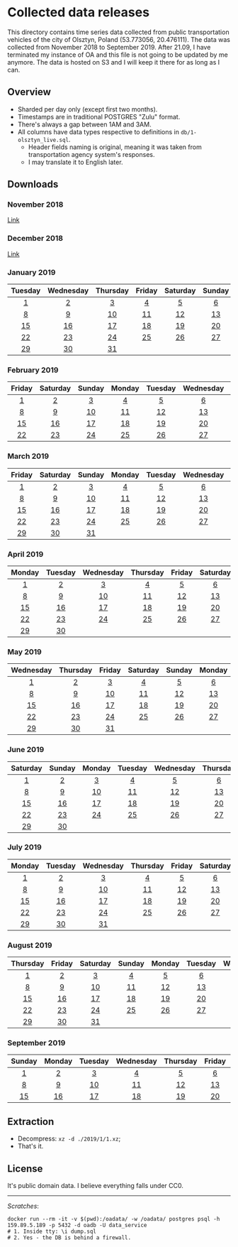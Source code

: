 # Collected data releases

This directory contains time series data collected from public transportation vehicles of the city of Olsztyn, Poland (53.773056, 20.476111).
The data was collected from November 2018 to September 2019.
After 21.09, I have terminated my instance of OA and this file is not going to be updated by me anymore.
The data is hosted on S3 and I will keep it there for as long as I can.

## Overview

- Sharded per day only (except first two months).
- Timestamps are in traditional POSTGRES "Zulu" format.
- There's always a gap between 1AM and 3AM.
- All columns have data types respective to definitions in `db/1-olsztyn_live.sql`.
    - Header fields naming is original, meaning it was taken from transportation agency system's responses.
    - I may translate it to English later.

## Downloads

### November 2018

[Link](https://s3.eu-central-1.amazonaws.com/olsztynskie-autobusy-data/2018/11.csv.xz)

### December 2018

[Link](https://s3.eu-central-1.amazonaws.com/olsztynskie-autobusy-data/2018/12.csv.xz)

### January 2019

|                                         Tuesday                                        |                                        Wednesday                                       |                                        Thursday                                        |                                         Friday                                         |                                        Saturday                                        |                                         Sunday                                         |                                         Monday                                         |
|:--------------------------------------------------------------------------------------:|:--------------------------------------------------------------------------------------:|:--------------------------------------------------------------------------------------:|:--------------------------------------------------------------------------------------:|:--------------------------------------------------------------------------------------:|:--------------------------------------------------------------------------------------:|:--------------------------------------------------------------------------------------:|
|  [1](https://s3.eu-central-1.amazonaws.com/olsztynskie-autobusy-data/2019/1/1.csv.xz)  |  [2](https://s3.eu-central-1.amazonaws.com/olsztynskie-autobusy-data/2019/1/2.csv.xz)  |  [3](https://s3.eu-central-1.amazonaws.com/olsztynskie-autobusy-data/2019/1/3.csv.xz)  |  [4](https://s3.eu-central-1.amazonaws.com/olsztynskie-autobusy-data/2019/1/4.csv.xz)  |  [5](https://s3.eu-central-1.amazonaws.com/olsztynskie-autobusy-data/2019/1/5.csv.xz)  |  [6](https://s3.eu-central-1.amazonaws.com/olsztynskie-autobusy-data/2019/1/6.csv.xz)  |  [7](https://s3.eu-central-1.amazonaws.com/olsztynskie-autobusy-data/2019/1/7.csv.xz)  |
|  [8](https://s3.eu-central-1.amazonaws.com/olsztynskie-autobusy-data/2019/1/8.csv.xz)  |  [9](https://s3.eu-central-1.amazonaws.com/olsztynskie-autobusy-data/2019/1/9.csv.xz)  | [10](https://s3.eu-central-1.amazonaws.com/olsztynskie-autobusy-data/2019/1/10.csv.xz) | [11](https://s3.eu-central-1.amazonaws.com/olsztynskie-autobusy-data/2019/1/11.csv.xz) | [12](https://s3.eu-central-1.amazonaws.com/olsztynskie-autobusy-data/2019/1/12.csv.xz) | [13](https://s3.eu-central-1.amazonaws.com/olsztynskie-autobusy-data/2019/1/13.csv.xz) | [14](https://s3.eu-central-1.amazonaws.com/olsztynskie-autobusy-data/2019/1/14.csv.xz) |
| [15](https://s3.eu-central-1.amazonaws.com/olsztynskie-autobusy-data/2019/1/15.csv.xz) | [16](https://s3.eu-central-1.amazonaws.com/olsztynskie-autobusy-data/2019/1/16.csv.xz) | [17](https://s3.eu-central-1.amazonaws.com/olsztynskie-autobusy-data/2019/1/17.csv.xz) | [18](https://s3.eu-central-1.amazonaws.com/olsztynskie-autobusy-data/2019/1/18.csv.xz) | [19](https://s3.eu-central-1.amazonaws.com/olsztynskie-autobusy-data/2019/1/19.csv.xz) | [20](https://s3.eu-central-1.amazonaws.com/olsztynskie-autobusy-data/2019/1/20.csv.xz) | [21](https://s3.eu-central-1.amazonaws.com/olsztynskie-autobusy-data/2019/1/21.csv.xz) |
| [22](https://s3.eu-central-1.amazonaws.com/olsztynskie-autobusy-data/2019/1/22.csv.xz) | [23](https://s3.eu-central-1.amazonaws.com/olsztynskie-autobusy-data/2019/1/23.csv.xz) | [24](https://s3.eu-central-1.amazonaws.com/olsztynskie-autobusy-data/2019/1/24.csv.xz) | [25](https://s3.eu-central-1.amazonaws.com/olsztynskie-autobusy-data/2019/1/25.csv.xz) | [26](https://s3.eu-central-1.amazonaws.com/olsztynskie-autobusy-data/2019/1/26.csv.xz) | [27](https://s3.eu-central-1.amazonaws.com/olsztynskie-autobusy-data/2019/1/27.csv.xz) | [28](https://s3.eu-central-1.amazonaws.com/olsztynskie-autobusy-data/2019/1/28.csv.xz) |
| [29](https://s3.eu-central-1.amazonaws.com/olsztynskie-autobusy-data/2019/1/29.csv.xz) | [30](https://s3.eu-central-1.amazonaws.com/olsztynskie-autobusy-data/2019/1/30.csv.xz) | [31](https://s3.eu-central-1.amazonaws.com/olsztynskie-autobusy-data/2019/1/31.csv.xz) |                                                                                        |                                                                                        |                                                                                        |                                                                                        |

### February 2019

|                                         Friday                                         |                                        Saturday                                        |                                         Sunday                                         |                                         Monday                                         |                                         Tuesday                                        |                                        Wednesday                                       |                                        Thursday                                        |
|:--------------------------------------------------------------------------------------:|:--------------------------------------------------------------------------------------:|:--------------------------------------------------------------------------------------:|:--------------------------------------------------------------------------------------:|:--------------------------------------------------------------------------------------:|:--------------------------------------------------------------------------------------:|:--------------------------------------------------------------------------------------:|
|  [1](https://s3.eu-central-1.amazonaws.com/olsztynskie-autobusy-data/2019/2/1.csv.xz)  |  [2](https://s3.eu-central-1.amazonaws.com/olsztynskie-autobusy-data/2019/2/2.csv.xz)  |  [3](https://s3.eu-central-1.amazonaws.com/olsztynskie-autobusy-data/2019/2/3.csv.xz)  |  [4](https://s3.eu-central-1.amazonaws.com/olsztynskie-autobusy-data/2019/2/4.csv.xz)  |  [5](https://s3.eu-central-1.amazonaws.com/olsztynskie-autobusy-data/2019/2/5.csv.xz)  |  [6](https://s3.eu-central-1.amazonaws.com/olsztynskie-autobusy-data/2019/2/6.csv.xz)  |  [7](https://s3.eu-central-1.amazonaws.com/olsztynskie-autobusy-data/2019/2/7.csv.xz)  |
|  [8](https://s3.eu-central-1.amazonaws.com/olsztynskie-autobusy-data/2019/2/8.csv.xz)  |  [9](https://s3.eu-central-1.amazonaws.com/olsztynskie-autobusy-data/2019/2/9.csv.xz)  | [10](https://s3.eu-central-1.amazonaws.com/olsztynskie-autobusy-data/2019/2/10.csv.xz) | [11](https://s3.eu-central-1.amazonaws.com/olsztynskie-autobusy-data/2019/2/11.csv.xz) | [12](https://s3.eu-central-1.amazonaws.com/olsztynskie-autobusy-data/2019/2/12.csv.xz) | [13](https://s3.eu-central-1.amazonaws.com/olsztynskie-autobusy-data/2019/2/13.csv.xz) | [14](https://s3.eu-central-1.amazonaws.com/olsztynskie-autobusy-data/2019/2/14.csv.xz) |
| [15](https://s3.eu-central-1.amazonaws.com/olsztynskie-autobusy-data/2019/2/15.csv.xz) | [16](https://s3.eu-central-1.amazonaws.com/olsztynskie-autobusy-data/2019/2/16.csv.xz) | [17](https://s3.eu-central-1.amazonaws.com/olsztynskie-autobusy-data/2019/2/17.csv.xz) | [18](https://s3.eu-central-1.amazonaws.com/olsztynskie-autobusy-data/2019/2/18.csv.xz) | [19](https://s3.eu-central-1.amazonaws.com/olsztynskie-autobusy-data/2019/2/19.csv.xz) | [20](https://s3.eu-central-1.amazonaws.com/olsztynskie-autobusy-data/2019/2/20.csv.xz) | [21](https://s3.eu-central-1.amazonaws.com/olsztynskie-autobusy-data/2019/2/21.csv.xz) |
| [22](https://s3.eu-central-1.amazonaws.com/olsztynskie-autobusy-data/2019/2/22.csv.xz) | [23](https://s3.eu-central-1.amazonaws.com/olsztynskie-autobusy-data/2019/2/23.csv.xz) | [24](https://s3.eu-central-1.amazonaws.com/olsztynskie-autobusy-data/2019/2/24.csv.xz) | [25](https://s3.eu-central-1.amazonaws.com/olsztynskie-autobusy-data/2019/2/25.csv.xz) | [26](https://s3.eu-central-1.amazonaws.com/olsztynskie-autobusy-data/2019/2/26.csv.xz) | [27](https://s3.eu-central-1.amazonaws.com/olsztynskie-autobusy-data/2019/2/27.csv.xz) | [28](https://s3.eu-central-1.amazonaws.com/olsztynskie-autobusy-data/2019/2/28.csv.xz) |

### March 2019

|                                         Friday                                         |                                        Saturday                                        |                                         Sunday                                         |                                         Monday                                         |                                         Tuesday                                        |                                        Wednesday                                       |                                        Thursday                                        |
|:--------------------------------------------------------------------------------------:|:--------------------------------------------------------------------------------------:|:--------------------------------------------------------------------------------------:|:--------------------------------------------------------------------------------------:|:--------------------------------------------------------------------------------------:|:--------------------------------------------------------------------------------------:|:--------------------------------------------------------------------------------------:|
|  [1](https://s3.eu-central-1.amazonaws.com/olsztynskie-autobusy-data/2019/3/1.csv.xz)  |  [2](https://s3.eu-central-1.amazonaws.com/olsztynskie-autobusy-data/2019/3/2.csv.xz)  |  [3](https://s3.eu-central-1.amazonaws.com/olsztynskie-autobusy-data/2019/3/3.csv.xz)  |  [4](https://s3.eu-central-1.amazonaws.com/olsztynskie-autobusy-data/2019/3/4.csv.xz)  |  [5](https://s3.eu-central-1.amazonaws.com/olsztynskie-autobusy-data/2019/3/5.csv.xz)  |  [6](https://s3.eu-central-1.amazonaws.com/olsztynskie-autobusy-data/2019/3/6.csv.xz)  |  [7](https://s3.eu-central-1.amazonaws.com/olsztynskie-autobusy-data/2019/3/7.csv.xz)  |
|  [8](https://s3.eu-central-1.amazonaws.com/olsztynskie-autobusy-data/2019/3/8.csv.xz)  |  [9](https://s3.eu-central-1.amazonaws.com/olsztynskie-autobusy-data/2019/3/9.csv.xz)  | [10](https://s3.eu-central-1.amazonaws.com/olsztynskie-autobusy-data/2019/3/10.csv.xz) | [11](https://s3.eu-central-1.amazonaws.com/olsztynskie-autobusy-data/2019/3/11.csv.xz) | [12](https://s3.eu-central-1.amazonaws.com/olsztynskie-autobusy-data/2019/3/12.csv.xz) | [13](https://s3.eu-central-1.amazonaws.com/olsztynskie-autobusy-data/2019/3/13.csv.xz) | [14](https://s3.eu-central-1.amazonaws.com/olsztynskie-autobusy-data/2019/3/14.csv.xz) |
| [15](https://s3.eu-central-1.amazonaws.com/olsztynskie-autobusy-data/2019/3/15.csv.xz) | [16](https://s3.eu-central-1.amazonaws.com/olsztynskie-autobusy-data/2019/3/16.csv.xz) | [17](https://s3.eu-central-1.amazonaws.com/olsztynskie-autobusy-data/2019/3/17.csv.xz) | [18](https://s3.eu-central-1.amazonaws.com/olsztynskie-autobusy-data/2019/3/18.csv.xz) | [19](https://s3.eu-central-1.amazonaws.com/olsztynskie-autobusy-data/2019/3/19.csv.xz) | [20](https://s3.eu-central-1.amazonaws.com/olsztynskie-autobusy-data/2019/3/20.csv.xz) | [21](https://s3.eu-central-1.amazonaws.com/olsztynskie-autobusy-data/2019/3/21.csv.xz) |
| [22](https://s3.eu-central-1.amazonaws.com/olsztynskie-autobusy-data/2019/3/22.csv.xz) | [23](https://s3.eu-central-1.amazonaws.com/olsztynskie-autobusy-data/2019/3/23.csv.xz) | [24](https://s3.eu-central-1.amazonaws.com/olsztynskie-autobusy-data/2019/3/24.csv.xz) | [25](https://s3.eu-central-1.amazonaws.com/olsztynskie-autobusy-data/2019/3/25.csv.xz) | [26](https://s3.eu-central-1.amazonaws.com/olsztynskie-autobusy-data/2019/3/26.csv.xz) | [27](https://s3.eu-central-1.amazonaws.com/olsztynskie-autobusy-data/2019/3/27.csv.xz) | [28](https://s3.eu-central-1.amazonaws.com/olsztynskie-autobusy-data/2019/3/28.csv.xz) |
| [29](https://s3.eu-central-1.amazonaws.com/olsztynskie-autobusy-data/2019/3/29.csv.xz) | [30](https://s3.eu-central-1.amazonaws.com/olsztynskie-autobusy-data/2019/3/30.csv.xz) | [31](https://s3.eu-central-1.amazonaws.com/olsztynskie-autobusy-data/2019/3/31.csv.xz) |                                                                                        |                                                                                        |                                                                                        |                                                                                        |

### April 2019

|                                         Monday                                         |                                         Tuesday                                        |                                        Wednesday                                       |                                        Thursday                                        |                                         Friday                                         |                                        Saturday                                        |                                         Sunday                                         |
|:--------------------------------------------------------------------------------------:|:--------------------------------------------------------------------------------------:|:--------------------------------------------------------------------------------------:|:--------------------------------------------------------------------------------------:|:--------------------------------------------------------------------------------------:|:--------------------------------------------------------------------------------------:|:--------------------------------------------------------------------------------------:|
|  [1](https://s3.eu-central-1.amazonaws.com/olsztynskie-autobusy-data/2019/4/1.csv.xz)  |  [2](https://s3.eu-central-1.amazonaws.com/olsztynskie-autobusy-data/2019/4/2.csv.xz)  |  [3](https://s3.eu-central-1.amazonaws.com/olsztynskie-autobusy-data/2019/4/3.csv.xz)  |  [4](https://s3.eu-central-1.amazonaws.com/olsztynskie-autobusy-data/2019/4/4.csv.xz)  |  [5](https://s3.eu-central-1.amazonaws.com/olsztynskie-autobusy-data/2019/4/5.csv.xz)  |  [6](https://s3.eu-central-1.amazonaws.com/olsztynskie-autobusy-data/2019/4/6.csv.xz)  |  [7](https://s3.eu-central-1.amazonaws.com/olsztynskie-autobusy-data/2019/4/7.csv.xz)  |
|  [8](https://s3.eu-central-1.amazonaws.com/olsztynskie-autobusy-data/2019/4/8.csv.xz)  |  [9](https://s3.eu-central-1.amazonaws.com/olsztynskie-autobusy-data/2019/4/9.csv.xz)  | [10](https://s3.eu-central-1.amazonaws.com/olsztynskie-autobusy-data/2019/4/10.csv.xz) | [11](https://s3.eu-central-1.amazonaws.com/olsztynskie-autobusy-data/2019/4/11.csv.xz) | [12](https://s3.eu-central-1.amazonaws.com/olsztynskie-autobusy-data/2019/4/12.csv.xz) | [13](https://s3.eu-central-1.amazonaws.com/olsztynskie-autobusy-data/2019/4/13.csv.xz) | [14](https://s3.eu-central-1.amazonaws.com/olsztynskie-autobusy-data/2019/4/14.csv.xz) |
| [15](https://s3.eu-central-1.amazonaws.com/olsztynskie-autobusy-data/2019/4/15.csv.xz) | [16](https://s3.eu-central-1.amazonaws.com/olsztynskie-autobusy-data/2019/4/16.csv.xz) | [17](https://s3.eu-central-1.amazonaws.com/olsztynskie-autobusy-data/2019/4/17.csv.xz) | [18](https://s3.eu-central-1.amazonaws.com/olsztynskie-autobusy-data/2019/4/18.csv.xz) | [19](https://s3.eu-central-1.amazonaws.com/olsztynskie-autobusy-data/2019/4/19.csv.xz) | [20](https://s3.eu-central-1.amazonaws.com/olsztynskie-autobusy-data/2019/4/20.csv.xz) | [21](https://s3.eu-central-1.amazonaws.com/olsztynskie-autobusy-data/2019/4/21.csv.xz) |
| [22](https://s3.eu-central-1.amazonaws.com/olsztynskie-autobusy-data/2019/4/22.csv.xz) | [23](https://s3.eu-central-1.amazonaws.com/olsztynskie-autobusy-data/2019/4/23.csv.xz) | [24](https://s3.eu-central-1.amazonaws.com/olsztynskie-autobusy-data/2019/4/24.csv.xz) | [25](https://s3.eu-central-1.amazonaws.com/olsztynskie-autobusy-data/2019/4/25.csv.xz) | [26](https://s3.eu-central-1.amazonaws.com/olsztynskie-autobusy-data/2019/4/26.csv.xz) | [27](https://s3.eu-central-1.amazonaws.com/olsztynskie-autobusy-data/2019/4/27.csv.xz) | [28](https://s3.eu-central-1.amazonaws.com/olsztynskie-autobusy-data/2019/4/28.csv.xz) |
| [29](https://s3.eu-central-1.amazonaws.com/olsztynskie-autobusy-data/2019/4/29.csv.xz) | [30](https://s3.eu-central-1.amazonaws.com/olsztynskie-autobusy-data/2019/4/30.csv.xz) |                                                                                        |                                                                                        |                                                                                        |                                                                                        |                                                                                        |

### May 2019

|                                        Wednesday                                       |                                        Thursday                                        |                                         Friday                                         |                                        Saturday                                        |                                         Sunday                                         |                                         Monday                                         |                                         Tuesday                                        |
|:--------------------------------------------------------------------------------------:|:--------------------------------------------------------------------------------------:|:--------------------------------------------------------------------------------------:|:--------------------------------------------------------------------------------------:|:--------------------------------------------------------------------------------------:|:--------------------------------------------------------------------------------------:|:--------------------------------------------------------------------------------------:|
|  [1](https://s3.eu-central-1.amazonaws.com/olsztynskie-autobusy-data/2019/5/1.csv.xz)  |  [2](https://s3.eu-central-1.amazonaws.com/olsztynskie-autobusy-data/2019/5/2.csv.xz)  |  [3](https://s3.eu-central-1.amazonaws.com/olsztynskie-autobusy-data/2019/5/3.csv.xz)  |  [4](https://s3.eu-central-1.amazonaws.com/olsztynskie-autobusy-data/2019/5/4.csv.xz)  |  [5](https://s3.eu-central-1.amazonaws.com/olsztynskie-autobusy-data/2019/5/5.csv.xz)  |  [6](https://s3.eu-central-1.amazonaws.com/olsztynskie-autobusy-data/2019/5/6.csv.xz)  |  [7](https://s3.eu-central-1.amazonaws.com/olsztynskie-autobusy-data/2019/5/7.csv.xz)  |
|  [8](https://s3.eu-central-1.amazonaws.com/olsztynskie-autobusy-data/2019/5/8.csv.xz)  |  [9](https://s3.eu-central-1.amazonaws.com/olsztynskie-autobusy-data/2019/5/9.csv.xz)  | [10](https://s3.eu-central-1.amazonaws.com/olsztynskie-autobusy-data/2019/5/10.csv.xz) | [11](https://s3.eu-central-1.amazonaws.com/olsztynskie-autobusy-data/2019/5/11.csv.xz) | [12](https://s3.eu-central-1.amazonaws.com/olsztynskie-autobusy-data/2019/5/12.csv.xz) | [13](https://s3.eu-central-1.amazonaws.com/olsztynskie-autobusy-data/2019/5/13.csv.xz) | [14](https://s3.eu-central-1.amazonaws.com/olsztynskie-autobusy-data/2019/5/14.csv.xz) |
| [15](https://s3.eu-central-1.amazonaws.com/olsztynskie-autobusy-data/2019/5/15.csv.xz) | [16](https://s3.eu-central-1.amazonaws.com/olsztynskie-autobusy-data/2019/5/16.csv.xz) | [17](https://s3.eu-central-1.amazonaws.com/olsztynskie-autobusy-data/2019/5/17.csv.xz) | [18](https://s3.eu-central-1.amazonaws.com/olsztynskie-autobusy-data/2019/5/18.csv.xz) | [19](https://s3.eu-central-1.amazonaws.com/olsztynskie-autobusy-data/2019/5/19.csv.xz) | [20](https://s3.eu-central-1.amazonaws.com/olsztynskie-autobusy-data/2019/5/20.csv.xz) | [21](https://s3.eu-central-1.amazonaws.com/olsztynskie-autobusy-data/2019/5/21.csv.xz) |
| [22](https://s3.eu-central-1.amazonaws.com/olsztynskie-autobusy-data/2019/5/22.csv.xz) | [23](https://s3.eu-central-1.amazonaws.com/olsztynskie-autobusy-data/2019/5/23.csv.xz) | [24](https://s3.eu-central-1.amazonaws.com/olsztynskie-autobusy-data/2019/5/24.csv.xz) | [25](https://s3.eu-central-1.amazonaws.com/olsztynskie-autobusy-data/2019/5/25.csv.xz) | [26](https://s3.eu-central-1.amazonaws.com/olsztynskie-autobusy-data/2019/5/26.csv.xz) | [27](https://s3.eu-central-1.amazonaws.com/olsztynskie-autobusy-data/2019/5/27.csv.xz) | [28](https://s3.eu-central-1.amazonaws.com/olsztynskie-autobusy-data/2019/5/28.csv.xz) |
| [29](https://s3.eu-central-1.amazonaws.com/olsztynskie-autobusy-data/2019/5/29.csv.xz) | [30](https://s3.eu-central-1.amazonaws.com/olsztynskie-autobusy-data/2019/5/30.csv.xz) | [31](https://s3.eu-central-1.amazonaws.com/olsztynskie-autobusy-data/2019/5/31.csv.xz) |                                                                                        |                                                                                        |                                                                                        |                                                                                        |

### June 2019

|                                        Saturday                                        |                                         Sunday                                         |                                         Monday                                         |                                         Tuesday                                        |                                        Wednesday                                       |                                        Thursday                                        |                                         Friday                                         |
|:--------------------------------------------------------------------------------------:|:--------------------------------------------------------------------------------------:|:--------------------------------------------------------------------------------------:|:--------------------------------------------------------------------------------------:|:--------------------------------------------------------------------------------------:|:--------------------------------------------------------------------------------------:|:--------------------------------------------------------------------------------------:|
|  [1](https://s3.eu-central-1.amazonaws.com/olsztynskie-autobusy-data/2019/6/1.csv.xz)  |  [2](https://s3.eu-central-1.amazonaws.com/olsztynskie-autobusy-data/2019/6/2.csv.xz)  |  [3](https://s3.eu-central-1.amazonaws.com/olsztynskie-autobusy-data/2019/6/3.csv.xz)  |  [4](https://s3.eu-central-1.amazonaws.com/olsztynskie-autobusy-data/2019/6/4.csv.xz)  |  [5](https://s3.eu-central-1.amazonaws.com/olsztynskie-autobusy-data/2019/6/5.csv.xz)  |  [6](https://s3.eu-central-1.amazonaws.com/olsztynskie-autobusy-data/2019/6/6.csv.xz)  |  [7](https://s3.eu-central-1.amazonaws.com/olsztynskie-autobusy-data/2019/6/7.csv.xz)  |
|  [8](https://s3.eu-central-1.amazonaws.com/olsztynskie-autobusy-data/2019/6/8.csv.xz)  |  [9](https://s3.eu-central-1.amazonaws.com/olsztynskie-autobusy-data/2019/6/9.csv.xz)  | [10](https://s3.eu-central-1.amazonaws.com/olsztynskie-autobusy-data/2019/6/10.csv.xz) | [11](https://s3.eu-central-1.amazonaws.com/olsztynskie-autobusy-data/2019/6/11.csv.xz) | [12](https://s3.eu-central-1.amazonaws.com/olsztynskie-autobusy-data/2019/6/12.csv.xz) | [13](https://s3.eu-central-1.amazonaws.com/olsztynskie-autobusy-data/2019/6/13.csv.xz) | [14](https://s3.eu-central-1.amazonaws.com/olsztynskie-autobusy-data/2019/6/14.csv.xz) |
| [15](https://s3.eu-central-1.amazonaws.com/olsztynskie-autobusy-data/2019/6/15.csv.xz) | [16](https://s3.eu-central-1.amazonaws.com/olsztynskie-autobusy-data/2019/6/16.csv.xz) | [17](https://s3.eu-central-1.amazonaws.com/olsztynskie-autobusy-data/2019/6/17.csv.xz) | [18](https://s3.eu-central-1.amazonaws.com/olsztynskie-autobusy-data/2019/6/18.csv.xz) | [19](https://s3.eu-central-1.amazonaws.com/olsztynskie-autobusy-data/2019/6/19.csv.xz) | [20](https://s3.eu-central-1.amazonaws.com/olsztynskie-autobusy-data/2019/6/20.csv.xz) | [21](https://s3.eu-central-1.amazonaws.com/olsztynskie-autobusy-data/2019/6/21.csv.xz) |
| [22](https://s3.eu-central-1.amazonaws.com/olsztynskie-autobusy-data/2019/6/22.csv.xz) | [23](https://s3.eu-central-1.amazonaws.com/olsztynskie-autobusy-data/2019/6/23.csv.xz) | [24](https://s3.eu-central-1.amazonaws.com/olsztynskie-autobusy-data/2019/6/24.csv.xz) | [25](https://s3.eu-central-1.amazonaws.com/olsztynskie-autobusy-data/2019/6/25.csv.xz) | [26](https://s3.eu-central-1.amazonaws.com/olsztynskie-autobusy-data/2019/6/26.csv.xz) | [27](https://s3.eu-central-1.amazonaws.com/olsztynskie-autobusy-data/2019/6/27.csv.xz) | [28](https://s3.eu-central-1.amazonaws.com/olsztynskie-autobusy-data/2019/6/28.csv.xz) |
| [29](https://s3.eu-central-1.amazonaws.com/olsztynskie-autobusy-data/2019/6/29.csv.xz) | [30](https://s3.eu-central-1.amazonaws.com/olsztynskie-autobusy-data/2019/6/30.csv.xz) |                                                                                        |                                                                                        |                                                                                        |                                                                                        |                                                                                        |

### July 2019

|                                         Monday                                         |                                         Tuesday                                        |                                        Wednesday                                       |                                        Thursday                                        |                                         Friday                                         |                                        Saturday                                        |                                         Sunday                                         |
|:--------------------------------------------------------------------------------------:|:--------------------------------------------------------------------------------------:|:--------------------------------------------------------------------------------------:|:--------------------------------------------------------------------------------------:|:--------------------------------------------------------------------------------------:|:--------------------------------------------------------------------------------------:|:--------------------------------------------------------------------------------------:|
|  [1](https://s3.eu-central-1.amazonaws.com/olsztynskie-autobusy-data/2019/7/1.csv.xz)  |  [2](https://s3.eu-central-1.amazonaws.com/olsztynskie-autobusy-data/2019/7/2.csv.xz)  |  [3](https://s3.eu-central-1.amazonaws.com/olsztynskie-autobusy-data/2019/7/3.csv.xz)  |  [4](https://s3.eu-central-1.amazonaws.com/olsztynskie-autobusy-data/2019/7/4.csv.xz)  |  [5](https://s3.eu-central-1.amazonaws.com/olsztynskie-autobusy-data/2019/7/5.csv.xz)  |  [6](https://s3.eu-central-1.amazonaws.com/olsztynskie-autobusy-data/2019/7/6.csv.xz)  |  [7](https://s3.eu-central-1.amazonaws.com/olsztynskie-autobusy-data/2019/7/7.csv.xz)  |
|  [8](https://s3.eu-central-1.amazonaws.com/olsztynskie-autobusy-data/2019/7/8.csv.xz)  |  [9](https://s3.eu-central-1.amazonaws.com/olsztynskie-autobusy-data/2019/7/9.csv.xz)  | [10](https://s3.eu-central-1.amazonaws.com/olsztynskie-autobusy-data/2019/7/10.csv.xz) | [11](https://s3.eu-central-1.amazonaws.com/olsztynskie-autobusy-data/2019/7/11.csv.xz) | [12](https://s3.eu-central-1.amazonaws.com/olsztynskie-autobusy-data/2019/7/12.csv.xz) | [13](https://s3.eu-central-1.amazonaws.com/olsztynskie-autobusy-data/2019/7/13.csv.xz) | [14](https://s3.eu-central-1.amazonaws.com/olsztynskie-autobusy-data/2019/7/14.csv.xz) |
| [15](https://s3.eu-central-1.amazonaws.com/olsztynskie-autobusy-data/2019/7/15.csv.xz) | [16](https://s3.eu-central-1.amazonaws.com/olsztynskie-autobusy-data/2019/7/16.csv.xz) | [17](https://s3.eu-central-1.amazonaws.com/olsztynskie-autobusy-data/2019/7/17.csv.xz) | [18](https://s3.eu-central-1.amazonaws.com/olsztynskie-autobusy-data/2019/7/18.csv.xz) | [19](https://s3.eu-central-1.amazonaws.com/olsztynskie-autobusy-data/2019/7/19.csv.xz) | [20](https://s3.eu-central-1.amazonaws.com/olsztynskie-autobusy-data/2019/7/20.csv.xz) | [21](https://s3.eu-central-1.amazonaws.com/olsztynskie-autobusy-data/2019/7/21.csv.xz) |
| [22](https://s3.eu-central-1.amazonaws.com/olsztynskie-autobusy-data/2019/7/22.csv.xz) | [23](https://s3.eu-central-1.amazonaws.com/olsztynskie-autobusy-data/2019/7/23.csv.xz) | [24](https://s3.eu-central-1.amazonaws.com/olsztynskie-autobusy-data/2019/7/24.csv.xz) | [25](https://s3.eu-central-1.amazonaws.com/olsztynskie-autobusy-data/2019/7/25.csv.xz) | [26](https://s3.eu-central-1.amazonaws.com/olsztynskie-autobusy-data/2019/7/26.csv.xz) | [27](https://s3.eu-central-1.amazonaws.com/olsztynskie-autobusy-data/2019/7/27.csv.xz) | [28](https://s3.eu-central-1.amazonaws.com/olsztynskie-autobusy-data/2019/7/28.csv.xz) |
| [29](https://s3.eu-central-1.amazonaws.com/olsztynskie-autobusy-data/2019/7/29.csv.xz) | [30](https://s3.eu-central-1.amazonaws.com/olsztynskie-autobusy-data/2019/7/30.csv.xz) | [31](https://s3.eu-central-1.amazonaws.com/olsztynskie-autobusy-data/2019/7/31.csv.xz) |                                                                                        |                                                                                        |                                                                                        |                                                                                        |

### August 2019

|                                        Thursday                                        |                                         Friday                                         |                                        Saturday                                        |                                         Sunday                                         |                                         Monday                                         |                                         Tuesday                                        |                                        Wednesday                                       |
|:--------------------------------------------------------------------------------------:|:--------------------------------------------------------------------------------------:|:--------------------------------------------------------------------------------------:|:--------------------------------------------------------------------------------------:|:--------------------------------------------------------------------------------------:|:--------------------------------------------------------------------------------------:|:--------------------------------------------------------------------------------------:|
|  [1](https://s3.eu-central-1.amazonaws.com/olsztynskie-autobusy-data/2019/8/1.csv.xz)  |  [2](https://s3.eu-central-1.amazonaws.com/olsztynskie-autobusy-data/2019/8/2.csv.xz)  |  [3](https://s3.eu-central-1.amazonaws.com/olsztynskie-autobusy-data/2019/8/3.csv.xz)  |  [4](https://s3.eu-central-1.amazonaws.com/olsztynskie-autobusy-data/2019/8/4.csv.xz)  |  [5](https://s3.eu-central-1.amazonaws.com/olsztynskie-autobusy-data/2019/8/5.csv.xz)  |  [6](https://s3.eu-central-1.amazonaws.com/olsztynskie-autobusy-data/2019/8/6.csv.xz)  |  [7](https://s3.eu-central-1.amazonaws.com/olsztynskie-autobusy-data/2019/8/7.csv.xz)  |
|  [8](https://s3.eu-central-1.amazonaws.com/olsztynskie-autobusy-data/2019/8/8.csv.xz)  |  [9](https://s3.eu-central-1.amazonaws.com/olsztynskie-autobusy-data/2019/8/9.csv.xz)  | [10](https://s3.eu-central-1.amazonaws.com/olsztynskie-autobusy-data/2019/8/10.csv.xz) | [11](https://s3.eu-central-1.amazonaws.com/olsztynskie-autobusy-data/2019/8/11.csv.xz) | [12](https://s3.eu-central-1.amazonaws.com/olsztynskie-autobusy-data/2019/8/12.csv.xz) | [13](https://s3.eu-central-1.amazonaws.com/olsztynskie-autobusy-data/2019/8/13.csv.xz) | [14](https://s3.eu-central-1.amazonaws.com/olsztynskie-autobusy-data/2019/8/14.csv.xz) |
| [15](https://s3.eu-central-1.amazonaws.com/olsztynskie-autobusy-data/2019/8/15.csv.xz) | [16](https://s3.eu-central-1.amazonaws.com/olsztynskie-autobusy-data/2019/8/16.csv.xz) | [17](https://s3.eu-central-1.amazonaws.com/olsztynskie-autobusy-data/2019/8/17.csv.xz) | [18](https://s3.eu-central-1.amazonaws.com/olsztynskie-autobusy-data/2019/8/18.csv.xz) | [19](https://s3.eu-central-1.amazonaws.com/olsztynskie-autobusy-data/2019/8/19.csv.xz) | [20](https://s3.eu-central-1.amazonaws.com/olsztynskie-autobusy-data/2019/8/20.csv.xz) | [21](https://s3.eu-central-1.amazonaws.com/olsztynskie-autobusy-data/2019/8/21.csv.xz) |
| [22](https://s3.eu-central-1.amazonaws.com/olsztynskie-autobusy-data/2019/8/22.csv.xz) | [23](https://s3.eu-central-1.amazonaws.com/olsztynskie-autobusy-data/2019/8/23.csv.xz) | [24](https://s3.eu-central-1.amazonaws.com/olsztynskie-autobusy-data/2019/8/24.csv.xz) | [25](https://s3.eu-central-1.amazonaws.com/olsztynskie-autobusy-data/2019/8/25.csv.xz) | [26](https://s3.eu-central-1.amazonaws.com/olsztynskie-autobusy-data/2019/8/26.csv.xz) | [27](https://s3.eu-central-1.amazonaws.com/olsztynskie-autobusy-data/2019/8/27.csv.xz) | [28](https://s3.eu-central-1.amazonaws.com/olsztynskie-autobusy-data/2019/8/28.csv.xz) |
| [29](https://s3.eu-central-1.amazonaws.com/olsztynskie-autobusy-data/2019/8/29.csv.xz) | [30](https://s3.eu-central-1.amazonaws.com/olsztynskie-autobusy-data/2019/8/30.csv.xz) | [31](https://s3.eu-central-1.amazonaws.com/olsztynskie-autobusy-data/2019/8/31.csv.xz) |                                                                                        |                                                                                        |                                                                                        |                                                                                        |

### September 2019

|                                         Sunday                                         |                                         Monday                                         |                                         Tuesday                                        |                                        Wednesday                                       |                                        Thursday                                        |                                         Friday                                         |                                        Saturday                                        |
|:--------------------------------------------------------------------------------------:|:--------------------------------------------------------------------------------------:|:--------------------------------------------------------------------------------------:|:--------------------------------------------------------------------------------------:|:--------------------------------------------------------------------------------------:|:--------------------------------------------------------------------------------------:|:--------------------------------------------------------------------------------------:|
|  [1](https://s3.eu-central-1.amazonaws.com/olsztynskie-autobusy-data/2019/9/1.csv.xz)  |  [2](https://s3.eu-central-1.amazonaws.com/olsztynskie-autobusy-data/2019/9/2.csv.xz)  |  [3](https://s3.eu-central-1.amazonaws.com/olsztynskie-autobusy-data/2019/9/3.csv.xz)  |  [4](https://s3.eu-central-1.amazonaws.com/olsztynskie-autobusy-data/2019/9/4.csv.xz)  |  [5](https://s3.eu-central-1.amazonaws.com/olsztynskie-autobusy-data/2019/9/5.csv.xz)  |  [6](https://s3.eu-central-1.amazonaws.com/olsztynskie-autobusy-data/2019/9/6.csv.xz)  |  [7](https://s3.eu-central-1.amazonaws.com/olsztynskie-autobusy-data/2019/9/7.csv.xz)  |
|  [8](https://s3.eu-central-1.amazonaws.com/olsztynskie-autobusy-data/2019/9/8.csv.xz)  |  [9](https://s3.eu-central-1.amazonaws.com/olsztynskie-autobusy-data/2019/9/9.csv.xz)  | [10](https://s3.eu-central-1.amazonaws.com/olsztynskie-autobusy-data/2019/9/10.csv.xz) | [11](https://s3.eu-central-1.amazonaws.com/olsztynskie-autobusy-data/2019/9/11.csv.xz) | [12](https://s3.eu-central-1.amazonaws.com/olsztynskie-autobusy-data/2019/9/12.csv.xz) | [13](https://s3.eu-central-1.amazonaws.com/olsztynskie-autobusy-data/2019/9/13.csv.xz) | [14](https://s3.eu-central-1.amazonaws.com/olsztynskie-autobusy-data/2019/9/14.csv.xz) |
| [15](https://s3.eu-central-1.amazonaws.com/olsztynskie-autobusy-data/2019/9/15.csv.xz) | [16](https://s3.eu-central-1.amazonaws.com/olsztynskie-autobusy-data/2019/9/16.csv.xz) | [17](https://s3.eu-central-1.amazonaws.com/olsztynskie-autobusy-data/2019/9/17.csv.xz) | [18](https://s3.eu-central-1.amazonaws.com/olsztynskie-autobusy-data/2019/9/18.csv.xz) | [19](https://s3.eu-central-1.amazonaws.com/olsztynskie-autobusy-data/2019/9/19.csv.xz) | [20](https://s3.eu-central-1.amazonaws.com/olsztynskie-autobusy-data/2019/9/20.csv.xz) | [21](https://s3.eu-central-1.amazonaws.com/olsztynskie-autobusy-data/2019/9/21.csv.xz) |

## Extraction

- Decompress: `xz -d ./2019/1/1.xz`;
- That's it.

## License

It's public domain data. I believe everything falls under CC0.

***

*Scratches*:

```
docker run --rm -it -v $(pwd):/oadata/ -w /oadata/ postgres psql -h 159.89.5.189 -p 5432 -d oadb -U data_service
# 1. Inside tty: \i dump.sql
# 2. Yes - the DB is behind a firewall.
```
